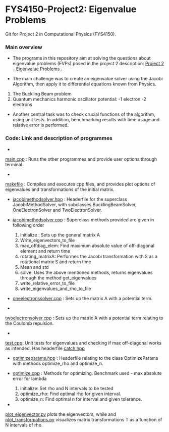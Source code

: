 # FYS4150-Project2: Eigenvalue Problems
Git for Project 2 in Computational Physics (FYS4150).

### Main overview
* The programs in this repository aim at solving the questions about eigenvalue problems (EVPs) posed in the project 2 description: [Project 2 - Eigenvalue Problems ](https://github.com/lasse-steinnes/FYS4150-Project2/blob/master/Report/Project2-description.pdf).

* The main challenge was to create an eigenvalue solver using the Jacobi Algorithm, then apply it to differential equations known from Physics.
1. The Buckling Beam problem
2. Quantum mechanics harmonic oscillator potential:
    -1 electron
    -2 electrons


* Another central task was to check crucial functions of the algorithm, using unit tests. In addition, benchmarking results with time usage and relative error is performed.


### Code: Link and description of programmes
-
[main.cpp](https://github.com/lasse-steinnes/FYS4150-Project2/blob/master/main.cpp) : Runs the other programmes and provide user options through terminal.

 -
[makefile](https://github.com/lasse-steinnes/FYS4150-Project2/blob/master/makefile) : Compiles and executes cpp files, and provides plot options of eigenvalues and transformations of the initial matrix.  

-  [jacobimethodsolver.hpp](https://github.com/lasse-steinnes/FYS4150-Project2/blob/master/jacobimethodsolver.hpp) : Headerfile for the superclass JacobiMethodSolver, with subclasses BucklingBeamSolver, OneElectronSolver and TwoElectronSolver.

- [jacobimethodsolver.cpp](https://github.com/lasse-steinnes/FYS4150-Project2/blob/master/jacobimethodsolver.cpp) : Superclass methods provided are given in following order
  1. initialize : Sets up the general matrix A
  2. Write_eigenvectors_to_file
  3. max_offdiag_elem: Find maximum absolute value of       off-diagonal element and return time
  4. rotating_matrixA: Performes the Jacobi transformation with S as a rotational matrix S and return time
  5.  Mean and std
  6. solve: Uses the above mentioned methods, returns eigenvalues through the method get_eigenvalues
  7. write_relative_error_to_file
  8. write_eigenvalues_and_rho_to_file

- [oneelectronssolver.cpp](https://github.com/lasse-steinnes/FYS4150-Project2/blob/master/oneelectronsolver.cpp) : Sets up the matrix A with a potential term.

-
[twoelectronsolver.cpp](https://github.com/lasse-steinnes/FYS4150-Project2/blob/master/twoelectronssolver.cpp) : Sets up the matrix A with a potential term relating to the Coulomb repulsion.

-
[test.cpp](https://github.com/lasse-steinnes/FYS4150-Project2/blob/master/test.cpp): Unit tests for eigenvalues and checking if max off-diagonal works as intended. Has headerfile [catch.hpp](https://github.com/lasse-steinnes/FYS4150-Project2/blob/master/catch.hpp)

- [optimizeparams.hpp](https://github.com/lasse-steinnes/FYS4150-Project2/blob/master/optimizeparams.hpp) : Headerfile relating to the class OptimizeParams with methods optimize_rho and optimize_n.

- [optimize.cpp](https://github.com/lasse-steinnes/FYS4150-Project2/blob/master/optimizeparams.cpp) : Methods for optimizing. Benchmark used - max absolute error for lambda
  1. initialize: Set rho and N intervals to be tested
  2. optimize_rho: Find optimal rho for given interval.
  3. optimize_n: Find optimal n for interval and given tolerance.

-
[plot_eigenvector.py](https://github.com/lasse-steinnes/FYS4150-Project2/blob/master/plot_eigenvector.py) plots the eigenvectors, while and [plot_transformations.py](https://github.com/lasse-steinnes/FYS4150-Project2/blob/master/plot_transformations.py) visualizes matrix transformations T as a function of N intervals of rho.
